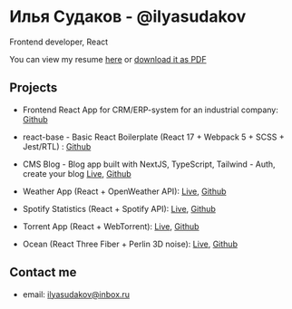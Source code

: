 # Илья Судаков - @ilyasudakov
Frontend developer, React

You can view my resume [here](https://ilyasudakov.github.io/resume-project/) or [download it as PDF](https://drive.google.com/file/d/1ONZx1O9ax6Omrt9rMSWZNFjkKB6sl6fC/view?usp=sharing)

## Projects

* Frontend React App for CRM/ERP-system for an industrial company: [Github](https://github.com/ilyasudakov/CRM_frontend)

* react-base - Basic React Boilerplate (React 17 + Webpack 5 + SCSS + Jest/RTL) : [Github](https://github.com/ilyasudakov/basic-react-boilerplate)

* CMS Blog - Blog app built with NextJS, TypeScript, Tailwind - Auth, create your blog [Live](https://cms-blog-cyan.vercel.app), [Github](https://github.com/ilyasudakov/cms_blog)
     
* Weather App (React + OpenWeather API): [Live](https://weatherapp-ilyasudakov.herokuapp.com/), [Github](https://github.com/ilyasudakov/weatherApp)
     
* Spotify Statistics (React + Spotify API): [Live](https://spotify-stats-ilyasudakov.herokuapp.com/), [Github](https://github.com/ilyasudakov/music_app)

* Torrent App (React + WebTorrent): [Live](https://dazzling-stonebraker-1126ef.netlify.app/), [Github](https://github.com/ilyasudakov/torrent_app)
     
* Ocean (React Three Fiber + Perlin 3D noise): [Live](https://ocean-ilyasudakov.herokuapp.com/), [Github](https://github.com/ilyasudakov/ThreeJS_test)

## Contact me

* email: ilyasudakov@inbox.ru
